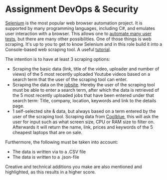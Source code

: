 # Assignment DevOps & Security

[Selenium](https://www.selenium.dev/documentation/) is the most popular web browser automation project. It is supported by many programming languages, including C#, and emulates user interaction with a browser. This allows one to [automate many user tests](https://www.lambdatest.com/selenium), but there are many other possibilities. 
One of those things is web scraping. It's up to you to get to know Selenium and in this role build it into a Console-based web scraping tool. A useful [tutorial](https://www.lambdatest.com/blog/scraping-dynamic-web-pages/).

The intention is to have at least 3 scraping options:
- Scraping the basic data (link, title of the video, uploader and number of views) of the 5 most recently uploaded Youtube videos based on a search term that the user of the scraping tool can enter.
- Scraping the data on the [jobsite](https://www.ictjob.be/). Hereby the user of the scraping tool must be able to enter a search term, after which the data is retrieved of the 5 most recently uploaded jobs that have been entered under that search term: Title, company, location, keywords and link to the details page.
- 1 self-selected site & data, but always based on a term entered by the user of the scraping tool.
Scraping data from [Coolblue](https://www.coolblue.be), this will ask the user for input such as what screen size, CPU or RAM size to filter on. Afterwards it will return the name, link, prices and keywords of the 5 cheapest laptops that are on sale.

Furthermore, the following must be taken into account:
- The data is written via to a .CSV file
- The data is written to a .json-file

Creative and technical additions you make are also mentioned and highlighted, as this results in a higher score.